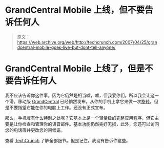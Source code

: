# GrandCentral Mobile 上线，但不要告诉任何人

> 原文：<https://web.archive.org/web/http://techcrunch.com/2007/04/25/grandcentral-mobile-goes-live-but-dont-tell-anyone/>

# GrandCentral Mobile 上线了，但是不要告诉任何人

我不应该告诉你这件事，因为它仍然是相当嘘，嘘，但我爱你们，所以我会让这一个滑。移动版 [GrandCentral](https://web.archive.org/web/20130628152421/http://crunchgear.com/2007/03/19/grandcentral-huh-wow/) 已经悄然发布。从你的手机上拿它来做一次[旋转](https://web.archive.org/web/20130628152421/http://www.grandcentral.com/mobile)，但是不要指望它能在你的电脑上工作。还没有正式宣布。

那么，手机版有什么特别之处呢？它基本上是一个轻量级的完整应用程序，但它主要是让你检查和管理你的语音邮件。基本功能仍然完好无损，此外，您还可以访问您的电话簿并更改您的问候语。

查看 [TechCrunch](https://web.archive.org/web/20130628152421/http://www.techcrunch.com/2007/04/25/grandcentral-mobile-is-live/) 了解全部细节。但是记住，我没有告诉你这些。